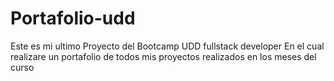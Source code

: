 # Portafolio-udd
Este es mi ultimo Proyecto del Bootcamp UDD fullstack developer
En el cual realizare un portafolio de todos mis proyectos realizados en los meses del curso
